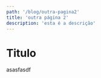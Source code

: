 ```yaml
---
path: '/blog/outra-pagina2'
title: 'outra página 2'
description: 'esta é a descrição'
---
```


# Titulo

asasfasdf
